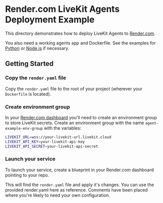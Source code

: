 # Render.com LiveKit Agents Deployment Example

This directory demonstrates how to deploy LiveKit Agents to [Render.com](https://render.com).

You also need a working agents app and Dockerfile. See the examples for [Python](/python-agent-example-app) or [Node.js](/node-agent-example-docker) if necessary.

## Getting Started

### Copy the `render.yaml` file

Copy the `render.yaml` file to the root of your project (wherever your `Dockerfile` is located).

### Create environment group

In your [Render.com dashboard](https://dashboard.render.com) you'll need to create an environment group to store LiveKit secrets.
Create an environment group with the name `agent-example-env-group` with the variables:
```bash
LIVEKIT_URL=wss://your-livekit-url.livekit.cloud
LIVEKIT_API_KEY=your-livekit-api-key
LIVEKIT_API_SECRET=your-livekit-api-secret
```

### Launch your service

To launch your service, create a blueprint in your Render.com dashboard
pointing to your repo.

This will find the `render.yaml` file and apply it's changes. You can use
the provided render.yaml here as reference. Comments have been placed where
you're likely to need your own configuration.
